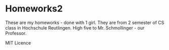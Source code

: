 # Homeworks2 #


These are my homeworks - done with 1 girl. They are from 2 semester of CS class in Hochschule Reutlingen. High five to Mr. Schmollinger - our Professor. 

MIT Licence